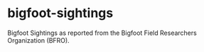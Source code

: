 # bigfoot-sightings
Bigfoot Sightings as reported from the Bigfoot Field Researchers Organization (BFRO).
